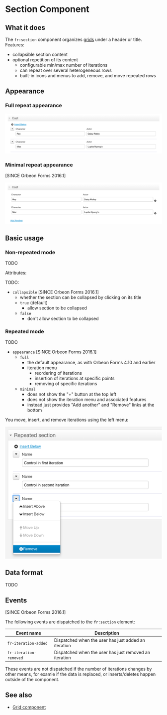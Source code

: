 # Section Component

<!-- toc -->

## What it does

The `fr:section` component organizes [grids](grid.md) under a header or title. Features:

- collapsible section content
- optional repetition of its content
  - configurable min/max number of iterations
  - can repeat over several heterogeneous rows
  - built-in icons and menus to add, remove, and move repeated rows

## Appearance

### Full repeat appearance

![Full appearance](images/xbl-section-full.png)

### Minimal repeat appearance

[SINCE Orbeon Forms 2016.1]

![Minimal appearance](images/xbl-section-minimal.png)

## Basic usage

### Non-repeated mode

TODO

Attributes:

TODO:

- `collapsible` [SINCE Orbeon Forms 2016.1]
  - whether the section can be collapsed by clicking on its title
  - `true` (default)
    - allow section to be collapsed
  - `false`
    - don't allow section to be collapsed

### Repeated mode

TODO

- `appearance` [SINCE Orbeon Forms 2016.1]
  - `full`
    - the default appearance, as with Orbeon Forms 4.10 and earlier
    - iteration menu
      - reordering of iterations
      - insertion of iterations at specific points
      - removing of specific iterations
  - `minimal`
    - does not show the "+" button at the top left
    - does not show the iteration menu and associated features
    - instead just provides "Add another" and "Remove" links at the bottom

You move, insert, and remove iterations using the left menu:

![Menu](images/xbl-section-menu.png)

## Data format

TODO

## Events

[SINCE Orbeon Forms 2016.1]

The following events are dispatched to the `fr:section` element:

| Event name | Description |
| --- | --- |
| `fr-iteration-added` | Dispatched when the user has just added an iteration |
| `fr-iteration-removed` | Dispatched when the user has just removed an iteration |

These events are not dispatched if the number of iterations changes by other means, for examle if the data is replaced, or inserts/deletes happen outside of the component.

## See also

- [Grid component](grid.md)